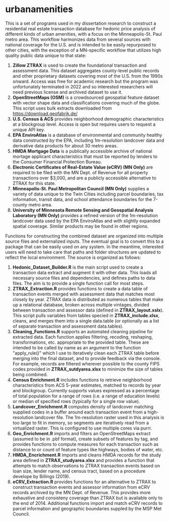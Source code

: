 # urbanamenities

This is a set of programs used in my dissertation research to construct a residential real estate transaction database for hedonic price analysis of different kinds of urban amenities, with a focus on the Minneapolis-St. Paul metro area. This workflow harmonizes data from several sources with national coverage for the U.S. and is intended to be easily repurposed to other cities, with the exception of a MN-specific workflow that utilizes high quality public data unique to that state:

1. **Zillow ZTRAX** is used to create the foundational transaction and assessment data. This dataset aggregates county-level public records and other proprietary datasets covering most of the U.S. from the 1990s onward. Access was free for academic research but the program was unfortunately terminated in 2022 and so interested researchers will need previous license and archived dataset to use it. 
3. **OpenStreetMaps (OSM)** is a crowdsourced geospatial feature dataset with vector shape data and classifications covering much of the globe. This script uses bulk extracts downloaded from https://download.geofabrik.de/
4. **U.S. Census & ACS** provides neighborhood demographic characteristics at a blockgroup level. Access is open but requires users to request a unique API key. 
5. **EPA EnviroAtlas** is a database of environmental and community healthy data constructed by the EPA, including 1m-resolution landcover data and derivative data products for about 30 metro areas.
6. **HMDA Mortgage Data** is a publically accessible archive of national mortage applicant characteristics that must be reported by lenders to the Consumer Financial Protection Bureau. 
7. **Electronic Certificates of Real-Estate Value (eCRV) (MN Only)** are required to be filed with the MN Dept. of Revenue for all property transactions over $3,000, and are a publicly accessible alternative to ZTRAX for this state.
8. **Minneapolis-St. Paul Metropolitan Council (MN Only)** supplies a variety of data unique to the Twin Cities including parcel boundaries, tax information, transit data, and school attendance boundaries for the 7-county metro area. 
9. **University of Minnesota Remote Sensing and Geospatial Analysis Laboratory (MN Only)** provides a refined version of the 1m-resolution landcover data used by the EPA EnviroAtlas and with slightly expanded spatial coverage. Similar products may be found in other regions. 

Functions for constructing the combined dataset are organized into multiple source files and externalized inputs. The eventual goal is to convert this to a package that can be easily used on any system. In the meantime, interested users will need to take care that paths and folder structures are updated to reflect the local environment. The source is organized as follows:

1. **Hedonic_Dataset_Builder.R** is the main script used to create a transaction data extract and augment it with other data. This loads all necessary source files and dependencies, and defines paths to data files. The aim is to provide a single function call for most steps. 
2. **ZTRAX_Extraction.R** provides functions to create a data table of transaction events merged with assessment data that matches most closely by year. ZTRAX data is distributed as numerous tables that make up a relational database, broken across multiple vintages, divided between transaction and assessor data (defined in **ZTRAX_layout.xslx**). This script pulls variables from tables specied in **ZTRAX_include.xlsx**, cleans, and merges them into a single data.table (or optionally as a list of separate transaction and assessment data.tables). 
3. **Cleaning_Functions.R** supports an automated cleaning pipeline for extracted data. Each function applies filtering, recoding, reshaping, transformations, etc. appropriate to the provided table. These are intended to be called by name as an argument to the function "apply_rule()" which I use to iteratively clean each ZTRAX table before merging into the final dataset, and to provide feedback via the console. For example, records are filtered  wherever possible to the county FIPS codes provided in **ZTRAX_sutdyarea.xlsx** to minimize the size of tables being combined. 
4. **Census Enrichment.R** includes functions to retrieve neighborhood characteristics from ACS 5-year estimates, matched to records by year and blockgroup. Currently supports values expressed as a percentage of total population for a range of rows (i.e. a range of education levels) or median of specified rows (typically for a single row value). 
5. **Landcover_Enrichment.R** computes density of landcover matching supplied codes in a buffer around each transaction event from a high-resolution landcover file. The 1m-resolution raster used in this analysis is too large to fit in memory, so segments are iteratively read from a virtualized raster. This is configured to use multiple cores via purrr.
6. **Geo_Enrichment.R** imports and filters an OpenStreetMaps extract (assumed to be in .pbf format), create subsets of features by tag, and provides functions to compute measures for each transaction such as distance to or count of feature types like highways, bodies of water, etc. 
7. **HMDA_Encrichment.R** imports and cleans HMDA records for the study area defined in **ZTRAX_studyarea.xlsx** and provides a function that attempts to match observations to ZTRAX transaction events based on loan size, lender name, and census tract, based on a procedure develope by Billings (2019). 
8. **eCRV_Extraction.R** provides functions for an alternative to ZTRAX to construct transaction events and assessor information from eCRV records archived by the MN Dept. of Revenue. This provides more exhaustive and consisteny coverage than ZTRAX but is available only to the end of 2014. Additional functions import and match eCRV records to parcel information and geographic boundaries suppled by the MSP Met Council. 
